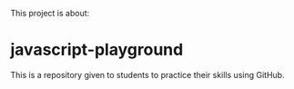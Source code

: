 This project is about:
# javascript-playground
This is a repository given to students to practice their skills using GitHub.
